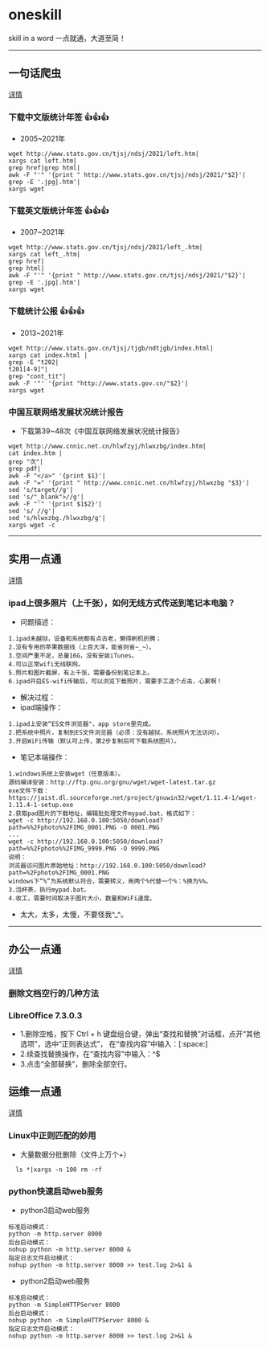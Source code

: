 # oneskill
skill in a word 一点就通，大道至简！
***
## 一句话爬虫
[详情](crawler.md)
### 下载中文版统计年签 :+1::+1::+1:
- 2005~2021年
```
wget http://www.stats.gov.cn/tjsj/ndsj/2021/left.htm|
xargs cat left.htm|
grep href|grep html|
awk -F "'" '{print " http://www.stats.gov.cn/tjsj/ndsj/2021/"$2}'|
grep -E '.jpg|.htm'|
xargs wget 
```
### 下载英文版统计年签 :+1::+1::+1:
- 2007~2021年
```
wget http://www.stats.gov.cn/tjsj/ndsj/2021/left_.htm|
xargs cat left_.htm|
grep href|
grep html|
awk -F "'" '{print " http://www.stats.gov.cn/tjsj/ndsj/2021/"$2}'|
grep -E '.jpg|.htm'|
xargs wget 
```
### 下载统计公报 :+1::+1::+1:
- 2013~2021年
```
wget http://www.stats.gov.cn/tjsj/tjgb/ndtjgb/index.html|
xargs cat index.html |
grep -E "t202|
t201[4-9]"|
grep "cont_tit"|
awk -F '"' '{print "http://www.stats.gov.cn/"$2}'|
xargs wget
```
### 中国互联网络发展状况统计报告
- 下载第39~48次《中国互联网络发展状况统计报告》
```
wget http://www.cnnic.net.cn/hlwfzyj/hlwxzbg/index.htm|
cat index.htm |
grep "次"|
grep pdf|
awk -F "</a>" '{print $1}'|
awk -F "=" '{print " http://www.cnnic.net.cn/hlwfzyj/hlwxzbg "$3}'|
sed 's/target//g'|
sed 's/"_blank">//g'|
awk -F "'" '{print $1$2}'|
sed 's/ //g'|
sed 's/hlwxzbg./hlwxzbg/g'|
xargs wget -c  
```
***
## 实用一点通
[详情](practical.md)
### ipad上很多照片（上千张），如何无线方式传送到笔记本电脑？
- 问题描述：
```
1.ipad未越狱，设备和系统都有点古老，懒得刷机折腾；
2.没有专用的苹果数据线（上百大洋，能省则省~_~）。
3.空间严重不足，总量16G，没有安装iTunes。
4.可以正常wifi无线联网。
5.照片和图片截屏，有上千张，需要备份到笔记本上。
6.ipad开启ES-wifi传输后，可以浏览下载照片，需要手工逐个点击，心累啊！
```
- 解决过程：
- ipad端操作：
```
1.ipad上安装“ES文件浏览器"，app store里完成。
2.把系统中照片，复制到ES文件浏览器（必须：没有越狱，系统照片无法访问）。
3.开启WiFi传输（默认可上传，第2步复制后可下载系统图片）。
```
- 笔记本端操作：
```
1.windows系统上安装wget（任意版本）。
源码编译安装：http://ftp.gnu.org/gnu/wget/wget-latest.tar.gz
exe文件下载：https://jaist.dl.sourceforge.net/project/gnuwin32/wget/1.11.4-1/wget-1.11.4-1-setup.exe
2.获取pad图片的下载地址，编辑批处理文件mypad.bat，格式如下：
wget -c http://192.168.0.100:5050/download?path=%%2Fphoto%%2FIMG_0001.PNG -O 0001.PNG
...
wget -c http://192.168.0.100:5050/download?path=%%2Fphoto%%2FIMG_9999.PNG -O 9999.PNG
说明：
浏览器访问图片原始地址：http://192.168.0.100:5050/download?path=%2Fphoto%2FIMG_0001.PNG
windows下“%”为系统默认符合，需要转义，用两个%代替一个%：%换为%%。
3.泡杯茶，执行mypad.bat。
4.收工，需要时间取决于图片大小，数量和WiFi速度。
```
- 太大，太多，太慢，不要怪我^_^。
***
## 办公一点通
[详情](oa.md)
### 删除文档空行的几种方法
### LibreOffice 7.3.0.3
- 1.删除空格，按下 Ctrl + h 键盘组合键，弹出“查找和替换”对话框，点开“其他选项”，选中“正则表达式”，  在“查找内容”中输入：[:space:]
- 2.续查找替换操作，在“查找内容”中输入：^$
- 3.点击“全部替换”，删除全部空行。
## 运维一点通
[详情](devops.md)
### Linux中正则匹配的妙用
- 大量数据分批删除（文件上万个+）
```
  ls *|xargs -n 100 rm -rf
```
### python快速启动web服务
- python3启动web服务
```
标准启动模式：
python -m http.server 8000
后台启动模式：
nohup python -m http.server 8000 &
指定日志文件启动模式：
nohup python -m http.server 8000 >> test.log 2>&1 &
```
- python2启动web服务
```
标准启动模式：
python -m SimpleHTTPServer 8000
后台启动模式：
nohup python -m SimpleHTTPServer 8000 &
指定日志文件启动模式：
nohup python -m http.server 8000 >> test.log 2>&1 &
```
